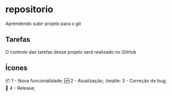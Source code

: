 # repositorio
 Aprendendo subir projeto para o git

## Tarefas
O controle das tarefas desse projeto será realizado no GitHub

## Ícones
:package: 1 - Nova funcionalidade;
:up: 2 - Atualização;
:beatle: 3 - Correção de bug;
:checkered_flag: 4 - Release;